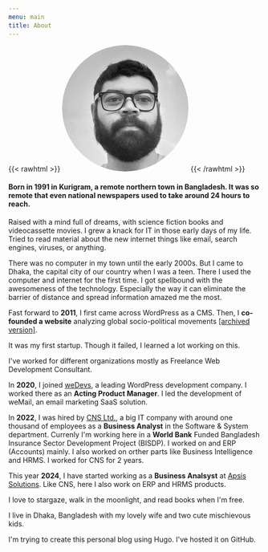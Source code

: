 ```yaml
---
menu: main
title: About
---
```



{{< rawhtml >}}
<img style="border-radius:50%;margin-left:auto;margin-right:auto;" width="50%" src="/me.png" alt="Picture of me">
{{< /rawhtml >}}

#### Born in 1991 in Kurigram, a remote northern town in Bangladesh. It was so remote that even national newspapers used to take around 24 hours to reach.

Raised with a mind full of dreams, with science fiction books and videocassette movies. I grew a knack for IT in those early days of my life. Tried to read material about the new internet things like email, search engines, viruses, or anything. 

There was no computer in my town until the early 2000s. But I came to Dhaka, the capital city of our country when I was a teen. There I used the computer and internet for the first time. I got spellbound with the awesomeness of the technology. Especially the way it can eliminate the barrier of distance and spread information amazed me the most.


Fast forward to **2011**, I first came across WordPress as a CMS. Then, I **co-founded a website** analyzing global socio-political movements [[archived version]](https://web.archive.org/web/20110527082600/http://move4world.com/).

It was my first startup. Though it failed, I learned a lot working on this.

I've worked for different organizations mostly as Freelance Web Development Consultant.

In **2020**, I joined [weDevs](https://wedevs.com/), a leading WordPress development company. I worked there as an **Acting Product Manager**. I led the development of weMail, an email marketing SaaS solution.

In **2022**, I was hired by [CNS Ltd.](https://site.cnsbd.com/), a big IT company with around one thousand of employees as a **Business Analyst** in the Software & System department. Currenly I'm working here in a **World Bank** Funded Bangladesh Insurance Sector Development Project (BISDP). I worked on and ERP (Accounts) mainly. I also worked on orther parts like Business Intelligence and HRMS. I worked for CNS for 2 years.

This year **2024**, I have started working as a **Business Analsyst** at [Apsis Solutions](https://apsissolutions.com/). Like CNS, here I also work on ERP and HRMS products.

I love to stargaze, walk in the moonlight, and read books when I'm free.

I live in Dhaka, Bangladesh with my lovely wife and two cute mischievous kids.

I'm trying to create this personal blog using Hugo. I've hosted it on GitHub.
